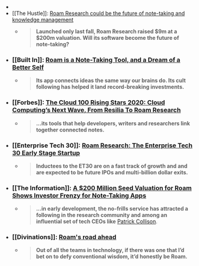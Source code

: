 - 
- [[The Hustle]]: [Roam Research could be the future of note-taking and knowledge management](https://thehustle.co/09142020-roam-research/)
    - > __Launched only last fall, Roam Research raised $9m at a $200m valuation. Will its software become the future of note-taking?__
- ### [[Built In]]: [Roam is a Note-Taking Tool, and a Dream of a Better Self](https://builtin.com/consumer-tech/roam-note-taking-app-personal-wiki)
    - > __Its app connects ideas the same way our brains do. Its cult following has helped it land record-breaking investments.__
- ### [[Forbes]]: [The Cloud 100 Rising Stars 2020: Cloud Computing’s Next Wave, From Resilia To Roam Research](https://www.forbes.com/sites/kenrickcai/2020/09/16/cloud-100-rising-stars-2020)
    - > __...its tools that help developers, writers and researchers link together connected notes.__
- ### [[Enterprise Tech 30]]: [Roam Research: The Enterprise Tech 30 Early Stage Startup](https://www.enterprisetech30.com/#early-stage)
    - > __Inductees to the ET30 are on a fast track of growth and and are expected to be future IPOs and multi-billion dollar exits.__
- ### [[The Information]]: [A $200 Million Seed Valuation for Roam Shows Investor Frenzy for Note-Taking Apps](https://www.theinformation.com/articles/a-200-million-seed-valuation-for-roam-shows-investor-frenzy-for-note-taking-apps)
    - > __...in early development, the no-frills service has attracted a following in the research community and among an influential set of tech CEOs like__ [Patrick Collison](https://www.theinformation.com/articles/venture-capitalists-newest-threat-stripe).
- ### [[Divinations]]: [Roam's road ahead](https://every.to/divinations/roams-road-ahead-2444209)
    - > __Out of all the teams in technology, if there was one that I’d bet on to defy conventional wisdom, it’d honestly be Roam.__
